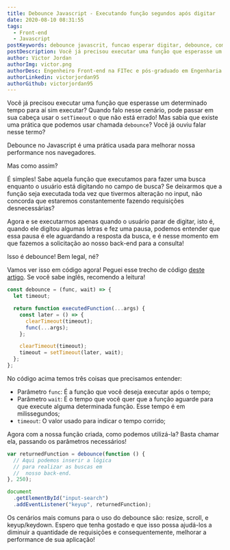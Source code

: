 ```yaml
---
title: Debounce Javascript - Executando função segundos após digitar
date: 2020-08-10 08:31:55
tags:
  - Front-end
  - Javascript
postKeywords: debounce javascrit, funcao esperar digitar, debounce, como fazer debounce, tutorial debounce js, debbounce, procurando dados após terminar digitar, terminar digitar js
postDescription: Você já precisou executar uma função que esperasse um determinado tempo para aí sim executar? Quando falo nesse cenário, pode passar em sua cabeça usar o `setTimeout` o que não está errado! Mas sabia que existe uma prática que podemos usar chamada debounce? Você já ouviu falar nesse termo?
author: Victor Jordan
authorImg: victor.png
authorDesc: Engenheiro Front-end na FITec e pós-graduado em Engenharia de Software pela PUC-MG e formado em Banco de Dados pela Fatec, apaixonado por usabilidade, performance e UX!
authorLinkedin: victorjordan95
authorGithub: victorjordan95
---
```


Você já precisou executar uma função que esperasse um determinado tempo para aí sim executar?
Quando falo nesse cenário, pode passar em sua cabeça usar o `setTimeout` o que não está errado!
Mas sabia que existe uma prática que podemos usar chamada `debounce`?
Você já ouviu falar nesse termo?

<!-- more -->

Debounce no Javascript é uma prática usada para melhorar nossa performance nos navegadores.

Mas como assim?

É simples! Sabe aquela função que executamos para fazer uma busca enquanto o usuário está digitando no campo de busca?
Se deixarmos que a função seja executada toda vez que tivermos alteração no input, não concorda que estaremos constantemente fazendo requisições desnecessárias?

Agora e se executarmos apenas quando o usuário parar de digitar, isto é, quando ele digitou algumas letras e fez uma pausa, podemos entender que essa pausa é ele aguardando a resposta da busca, e é nesse momento em que fazemos a solicitação ao nosso back-end para a consulta!

Isso é debounce! Bem legal, né?

Vamos ver isso em código agora!
Peguei esse trecho de código [deste artigo](https://levelup.gitconnected.com/debounce-in-javascript-improve-your-applications-performance-5b01855e086). Se você sabe inglês, recomendo a leitura!

```javascript
const debounce = (func, wait) => {
  let timeout;

  return function executedFunction(...args) {
    const later = () => {
      clearTimeout(timeout);
      func(...args);
    };

    clearTimeout(timeout);
    timeout = setTimeout(later, wait);
  };
};
```

No código acima temos três coisas que precisamos entender:

- Parâmetro `func`: É a função que você deseja executar após o tempo;
- Parâmetro `wait`: É o tempo que você quer que a função aguarde para que execute alguma determinada função. Esse tempo é em milissegundos;
- `timeout`: O valor usado para indicar o tempo corrido;

Agora com a nossa função criada, como podemos utilizá-la?
Basta chamar ela, passando os parâmetros necessários!

```javascript
var returnedFunction = debounce(function () {
  // Aqui podemos inserir a lógica
  // para realizar as buscas em
  //  nosso back-end.
}, 250);

document
  .getElementById("input-search")
  .addEventListener("keyup", returnedFunction);
```

Os cenários mais comuns para o uso do debounce são: resize, scroll, e keyup/keydown.
Espero que tenha gostado e que isso possa ajudá-los a diminuir a quantidade de requisições e consequentemente, melhorar a performance de sua aplicação!
